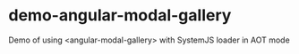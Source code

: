 # demo-angular-modal-gallery
Demo of using &lt;angular-modal-gallery> with SystemJS loader in AOT mode
